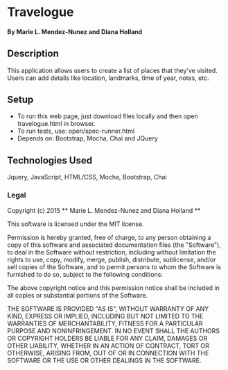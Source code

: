 # Travelogue

#### By Marie L. Mendez-Nunez and Diana Holland

## Description
This application allows users to create a list of places that they've visited. Users can add details like location, landmarks, time of year, notes, etc.

## Setup
* To run this web page, just download files locally and then open travelogue.html in browser.
* To run tests, use: open/spec-runner.html
* Depends on: Bootstrap, Mocha, Chai and JQuery

## Technologies Used

Jquery, JavaScript, HTML/CSS, Mocha, Bootstrap, Chai

### Legal

Copyright (c) 2015 ** Marie L. Mendez-Nunez and Diana Holland **

This software is licensed under the MIT license.

Permission is hereby granted, free of charge, to any person obtaining a copy
of this software and associated documentation files (the "Software"), to deal
in the Software without restriction, including without limitation the rights
to use, copy, modify, merge, publish, distribute, sublicense, and/or sell
copies of the Software, and to permit persons to whom the Software is
furnished to do so, subject to the following conditions:

The above copyright notice and this permission notice shall be included in
all copies or substantial portions of the Software.

THE SOFTWARE IS PROVIDED "AS IS", WITHOUT WARRANTY OF ANY KIND, EXPRESS OR
IMPLIED, INCLUDING BUT NOT LIMITED TO THE WARRANTIES OF MERCHANTABILITY,
FITNESS FOR A PARTICULAR PURPOSE AND NONINFRINGEMENT. IN NO EVENT SHALL THE
AUTHORS OR COPYRIGHT HOLDERS BE LIABLE FOR ANY CLAIM, DAMAGES OR OTHER
LIABILITY, WHETHER IN AN ACTION OF CONTRACT, TORT OR OTHERWISE, ARISING FROM,
OUT OF OR IN CONNECTION WITH THE SOFTWARE OR THE USE OR OTHER DEALINGS IN
THE SOFTWARE.
